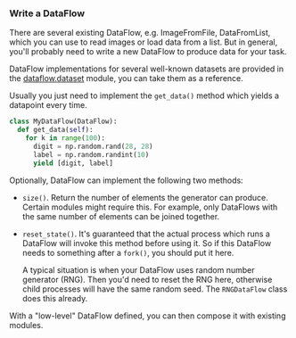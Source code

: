 
### Write a DataFlow

There are several existing DataFlow, e.g. ImageFromFile, DataFromList, which you can
use to read images or load data from a list.
But in general, you'll probably need to write a new DataFlow to produce data for your task.

DataFlow implementations for several well-known datasets are provided in the
[dataflow.dataset](http://tensorpack.readthedocs.io/en/latest/modules/tensorpack.dataflow.dataset.html)
module, you can take them as a reference.

Usually you just need to implement the `get_data()` method which yields a datapoint every time.
```python
class MyDataFlow(DataFlow):
  def get_data(self):
    for k in range(100):
      digit = np.random.rand(28, 28)
      label = np.random.randint(10)
      yield [digit, label]
```

Optionally, DataFlow can implement the following two methods:

+ `size()`. Return the number of elements the generator can produce. Certain modules might require this.
	For example, only DataFlows with the same number of elements can be joined together.

+ `reset_state()`. It's guaranteed that the actual process which runs a DataFlow will invoke this method before using it.
	So if this DataFlow needs to something after a `fork()`, you should put it here.

	A typical situation is when your DataFlow uses random number generator (RNG). Then you'd need to reset the RNG here,
	otherwise child processes will have the same random seed. The `RNGDataFlow` class does this already.

With a "low-level" DataFlow defined, you can then compose it with existing modules.
